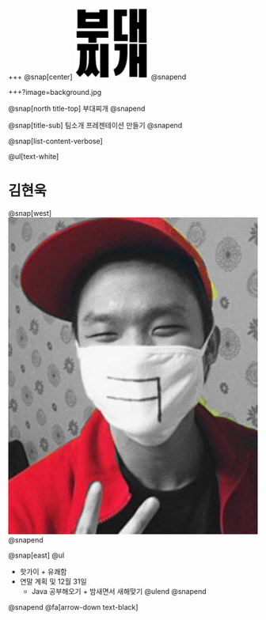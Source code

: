 +++
@snap[center]
![Logo](boodaejjigae_mark.png)
@snapend

+++?image=background.jpg

@snap[north title-top] 부대찌개 @snapend

@snap[title-sub] 팀소개 프레젠테이션 만들기 @snapend

@snap[list-content-verbose] 

@ul[text-white]
# 김현욱 
@snap[west]
![hot guy](hotguy.jpg)
@snapend

@snap[east]
@ul[](false)
* 핫가이 + 유쾌함
* 연말 계획 및 12월 31일
    * Java 공부해오기 + 밤새면서 새해맞기
@ulend
@snapend

@snapend
@fa[arrow-down text-black]
